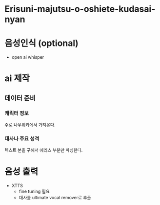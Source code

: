 # Erisuni-majutsu-o-oshiete-kudasai-nyan

# 음성인식 (optional)
- open ai whisper
# ai 제작
## 데이터 준비
### 캐릭터 정보
주로 나무위키에서 가져온다.
### 대사나 주요 성격
텍스트 본을 구해서 에리스 부분만 파싱한다.

# 음성 출력
- XTTS
  - fine tuning 필요
  - 대사를 ultimate vocal remover로 추출
